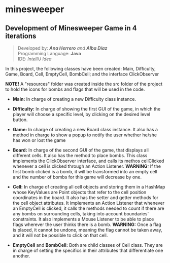 # minesweeper

## Development of Minesweeper Game in 4 iterations

>Developed by: _**Ana Herrero** and **Alba Díaz**_  
>Programming Language: **Java**  
>IDE: _IntelliJ Idea_

In this project, the following classes have been created: Main, Difficulty, Game, Board, Cell, EmptyCell, BombCell; and the interface ClickObserver

**NOTE!** A "resources" folder was created inside the src folder of the project to hold the icons for bombs and flags that will be used in the code.

* **Main:**
In charge of creating a new Difficulty class instance.

* **Difficulty:**
In charge of showing the first GUI of the game, in which the player will choose a specific level, by clicking on the desired level button.

* **Game:**
In charge of creating a new Board class instance. It also has a method in charge to show a popup to notify the user whether he/she has won or lost the game

* **Board:**
In charge of the second GUI of the game, that displays all different cells. It also has the method to place bombs. This class implements the ClickObserver interface, and calls its methos cellClicked whenever a cell is clicked through an Action Listener. **WARNING:** If the first bomb clicked is a bomb, it will be transformed into an empty cell and the number of bombs for this game will decrease by one.

* **Cell:**
In charge of creating all cell objects and storing them in a HashMap whose KeyValues are Point objects that refer to the cell position coordinates in the board. It also has the setter and getter methods for the cell object attributes. It implements an Action Listener that whenever an EmptyCell is clicked, it calls the methods needed to count if there are any bombs on surrounding cells, taking into account boundaries' constraints. It also implements a Mouse Listener to be able to place flags wherever the user thinks there is a bomb. **WARNING:** Once a flag is placed, it cannot be undone, meaning the flag cannot be taken away, and it will not be possible to click on that cell.

* **EmptyCell** and **BombCell:**
Both are child classes of Cell class. They are in charge of setting the specifics in their attributes that differentiate one another.
